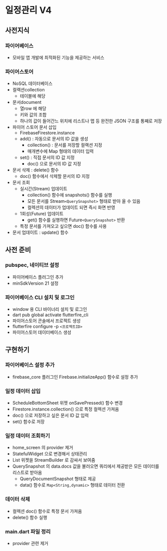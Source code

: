 # 일정관리 V4
## 사전지식
### 파이어베이스
- 모바일 앱 개발에 최적화된 기능을 제공하는 서비스

### 파이어스토어
- NoSQL 데이터베이스
- 컬랙션collection
    - 테이블에 해당
- 문서document
    - 열row 에 해당
    - 키와 값의 조합
    - 하나의 값이 들어간느 위치에 리스트나 맵 등 완전한 JSON 구조를 통째로 저장
- 파이어 스토어 문서 삽입
    - FirebaseFirestore.instance    
    - add() : 자동으로 문서의 ID 값을 생성
        - collection() : 문서를 저장할 컬랙션 지정
        - 매개변수에 Map 형태의 데이터 입력
    - set() : 직접 문서의 ID 값 지정        
        - doc() 으로 문서의 ID 값 지정
- 문서 삭제 : delete() 함수
    - doc() 함수에서 삭제할 문서의 ID 지정
- 문서 조회 
    - 실시간(Stream) 업데이트
        - collection() 함수에 snapshots() 함수를 실행
        - 모든 문서를 Stream```<QuerySnapshot>``` 형태로 받아 올 수 있음
        - 컬렉션의 데이터가 업데이트 되면 즉시 화면 반영
    - 1회성(Future) 업데이트
        - get() 함수를 실행하면 Future```<QuerySnapshot>``` 반환
    - 특정 문서를 가져오고 싶으면 doc() 함수를 사용
- 문서 업데이트 : update() 함수

## 사전 준비
### pubspec, 네이티브 설정
- 파이어베이스 플러그인 추가
- minSdkVersion 21 설정

### 파이어베이스 CLI 설치 및 로그인
- window 용 CLI 바이너리 설치 및 로그인
- dart pub global activate flutterfire_cli
- 파이어스토어 콘솔에서 프로젝트 생성
- flutterfire configure -p ```<프로젝트ID>```
- 파이어스토어 데이터베이스 생성

## 구현하기
### 파이어베이스 설정 추가
- firebase_core 플러그인 Firebase.initializeApp() 함수로 설정 추가

### 일정 데이터 삽입
- ScheduleBottomSheet 위젯 onSavePressed() 함수 변경
- Firestore.instance.collection() 으로 특정 컬렉션 가져옴
- doc() 으로 저장하고 싶은 문서 ID 값 입력
- set() 함수로 저장

### 일정 데이터 조회하기
- home_screen 의 provider 제거
- StatefulWidget 으로 변경해서 상태관리
- List 위젯을 StreamBuilder 로 감싸서 보여줌
- QuerySnapshot 의 data.docs 값을 불러오면 쿼리에서 제공받은 모든 데이터를 리스트로 받아옴
    - QueryDocumentSnapshot 형태로 제공
    - data() 함수로 ```Map<String,dynamic>``` 형태로 데이터 전환

### 데이터 삭제
- 컬렉션 doc() 함수로 특정 문서 가져옴
- delete() 함수 실행

### main.dart 파일 정리
- provider 관련 제거